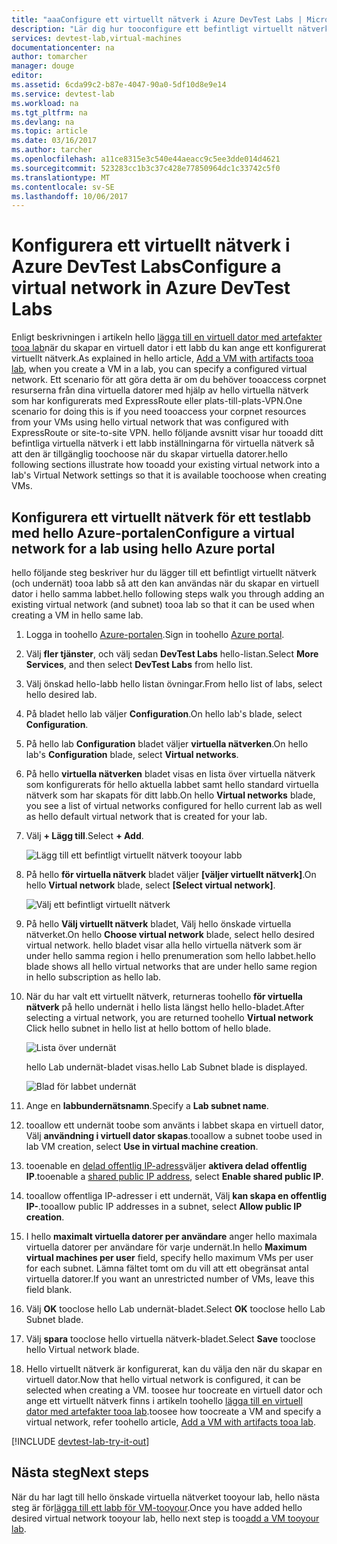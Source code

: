 ```yaml
---
title: "aaaConfigure ett virtuellt nätverk i Azure DevTest Labs | Microsoft Docs"
description: "Lär dig hur tooconfigure ett befintligt virtuellt nätverk och undernät, och Använd dem i en virtuell dator med Azure DevTest Labs"
services: devtest-lab,virtual-machines
documentationcenter: na
author: tomarcher
manager: douge
editor: 
ms.assetid: 6cda99c2-b87e-4047-90a0-5df10d8e9e14
ms.service: devtest-lab
ms.workload: na
ms.tgt_pltfrm: na
ms.devlang: na
ms.topic: article
ms.date: 03/16/2017
ms.author: tarcher
ms.openlocfilehash: a11ce8315e3c540e44aeacc9c5ee3dde014d4621
ms.sourcegitcommit: 523283cc1b3c37c428e77850964dc1c33742c5f0
ms.translationtype: MT
ms.contentlocale: sv-SE
ms.lasthandoff: 10/06/2017
---
```

# <a name="configure-a-virtual-network-in-azure-devtest-labs"></a><span data-ttu-id="7e654-103">Konfigurera ett virtuellt nätverk i Azure DevTest Labs</span><span class="sxs-lookup"><span data-stu-id="7e654-103">Configure a virtual network in Azure DevTest Labs</span></span>
<span data-ttu-id="7e654-104">Enligt beskrivningen i artikeln hello [lägga till en virtuell dator med artefakter tooa lab](devtest-lab-add-vm-with-artifacts.md)när du skapar en virtuell dator i ett labb du kan ange ett konfigurerat virtuellt nätverk.</span><span class="sxs-lookup"><span data-stu-id="7e654-104">As explained in hello article, [Add a VM with artifacts tooa lab](devtest-lab-add-vm-with-artifacts.md), when you create a VM in a lab, you can specify a configured virtual network.</span></span> <span data-ttu-id="7e654-105">Ett scenario för att göra detta är om du behöver tooaccess corpnet resurserna från dina virtuella datorer med hjälp av hello virtuella nätverk som har konfigurerats med ExpressRoute eller plats-till-plats-VPN.</span><span class="sxs-lookup"><span data-stu-id="7e654-105">One scenario for doing this is if you need tooaccess your corpnet resources from your VMs using hello virtual network that was configured with ExpressRoute or site-to-site VPN.</span></span> <span data-ttu-id="7e654-106">hello följande avsnitt visar hur tooadd ditt befintliga virtuella nätverk i ett labb inställningarna för virtuella nätverk så att den är tillgänglig toochoose när du skapar virtuella datorer.</span><span class="sxs-lookup"><span data-stu-id="7e654-106">hello following sections illustrate how tooadd your existing virtual network into a lab's Virtual Network settings so that it is available toochoose when creating VMs.</span></span>

## <a name="configure-a-virtual-network-for-a-lab-using-hello-azure-portal"></a><span data-ttu-id="7e654-107">Konfigurera ett virtuellt nätverk för ett testlabb med hello Azure-portalen</span><span class="sxs-lookup"><span data-stu-id="7e654-107">Configure a virtual network for a lab using hello Azure portal</span></span>
<span data-ttu-id="7e654-108">hello följande steg beskriver hur du lägger till ett befintligt virtuellt nätverk (och undernät) tooa labb så att den kan användas när du skapar en virtuell dator i hello samma labbet.</span><span class="sxs-lookup"><span data-stu-id="7e654-108">hello following steps walk you through adding an existing virtual network (and subnet) tooa lab so that it can be used when creating a VM in hello same lab.</span></span> 

1. <span data-ttu-id="7e654-109">Logga in toohello [Azure-portalen](http://go.microsoft.com/fwlink/p/?LinkID=525040).</span><span class="sxs-lookup"><span data-stu-id="7e654-109">Sign in toohello [Azure portal](http://go.microsoft.com/fwlink/p/?LinkID=525040).</span></span>
2. <span data-ttu-id="7e654-110">Välj **fler tjänster**, och välj sedan **DevTest Labs** hello-listan.</span><span class="sxs-lookup"><span data-stu-id="7e654-110">Select **More Services**, and then select **DevTest Labs** from hello list.</span></span>
3. <span data-ttu-id="7e654-111">Välj önskad hello-labb hello listan övningar.</span><span class="sxs-lookup"><span data-stu-id="7e654-111">From hello list of labs, select hello desired lab.</span></span> 
4. <span data-ttu-id="7e654-112">På bladet hello lab väljer **Configuration**.</span><span class="sxs-lookup"><span data-stu-id="7e654-112">On hello lab's blade, select **Configuration**.</span></span>
5. <span data-ttu-id="7e654-113">På hello lab **Configuration** bladet väljer **virtuella nätverken**.</span><span class="sxs-lookup"><span data-stu-id="7e654-113">On hello lab's **Configuration** blade, select **Virtual networks**.</span></span>
6. <span data-ttu-id="7e654-114">På hello **virtuella nätverken** bladet visas en lista över virtuella nätverk som konfigurerats för hello aktuella labbet samt hello standard virtuella nätverk som har skapats för ditt labb.</span><span class="sxs-lookup"><span data-stu-id="7e654-114">On hello **Virtual networks** blade, you see a list of virtual networks configured for hello current lab as well as hello default virtual network that is created for your lab.</span></span> 
7. <span data-ttu-id="7e654-115">Välj **+ Lägg till**.</span><span class="sxs-lookup"><span data-stu-id="7e654-115">Select **+ Add**.</span></span>
   
    ![Lägg till ett befintligt virtuellt nätverk tooyour labb](./media/devtest-lab-configure-vnet/lab-settings-vnet-add.png)
8. <span data-ttu-id="7e654-117">På hello **för virtuella nätverk** bladet väljer **[väljer virtuellt nätverk]**.</span><span class="sxs-lookup"><span data-stu-id="7e654-117">On hello **Virtual network** blade, select **[Select virtual network]**.</span></span>
   
    ![Välj ett befintligt virtuellt nätverk](./media/devtest-lab-configure-vnet/lab-settings-vnets-vnet1.png)
9. <span data-ttu-id="7e654-119">På hello **Välj virtuellt nätverk** bladet, Välj hello önskade virtuella nätverket.</span><span class="sxs-lookup"><span data-stu-id="7e654-119">On hello **Choose virtual network** blade, select hello desired virtual network.</span></span> <span data-ttu-id="7e654-120">hello bladet visar alla hello virtuella nätverk som är under hello samma region i hello prenumeration som hello labbet.</span><span class="sxs-lookup"><span data-stu-id="7e654-120">hello blade shows all hello virtual networks that are under hello same region in hello subscription as hello lab.</span></span>  
10. <span data-ttu-id="7e654-121">När du har valt ett virtuellt nätverk, returneras toohello **för virtuella nätverk** på hello undernät i hello lista längst hello hello-bladet.</span><span class="sxs-lookup"><span data-stu-id="7e654-121">After selecting a virtual network, you are returned toohello **Virtual network** Click hello subnet in hello list at hello bottom of hello blade.</span></span>

    ![Lista över undernät](./media/devtest-lab-configure-vnet/lab-settings-vnets-vnet2.png)
    
    <span data-ttu-id="7e654-123">hello Lab undernät-bladet visas.</span><span class="sxs-lookup"><span data-stu-id="7e654-123">hello Lab Subnet blade is displayed.</span></span>

    ![Blad för labbet undernät](./media/devtest-lab-configure-vnet/lab-subnet.png)

11. <span data-ttu-id="7e654-125">Ange en **labbundernätsnamn**.</span><span class="sxs-lookup"><span data-stu-id="7e654-125">Specify a **Lab subnet name**.</span></span>
12. <span data-ttu-id="7e654-126">tooallow ett undernät toobe som använts i labbet skapa en virtuell dator, Välj **användning i virtuell dator skapas**.</span><span class="sxs-lookup"><span data-stu-id="7e654-126">tooallow a subnet toobe used in lab VM creation, select **Use in virtual machine creation**.</span></span>
13. <span data-ttu-id="7e654-127">tooenable en [delad offentlig IP-adress](devtest-lab-shared-ip.md)väljer **aktivera delad offentlig IP**.</span><span class="sxs-lookup"><span data-stu-id="7e654-127">tooenable a [shared public IP address](devtest-lab-shared-ip.md), select **Enable shared public IP**.</span></span>
14. <span data-ttu-id="7e654-128">tooallow offentliga IP-adresser i ett undernät, Välj **kan skapa en offentlig IP-**.</span><span class="sxs-lookup"><span data-stu-id="7e654-128">tooallow public IP addresses in a subnet, select **Allow public IP creation**.</span></span>
15. <span data-ttu-id="7e654-129">I hello **maximalt virtuella datorer per användare** anger hello maximala virtuella datorer per användare för varje undernät.</span><span class="sxs-lookup"><span data-stu-id="7e654-129">In hello **Maximum virtual machines per user** field, specify hello maximum VMs per user for each subnet.</span></span> <span data-ttu-id="7e654-130">Lämna fältet tomt om du vill att ett obegränsat antal virtuella datorer.</span><span class="sxs-lookup"><span data-stu-id="7e654-130">If you want an unrestricted number of VMs, leave this field blank.</span></span>
16. <span data-ttu-id="7e654-131">Välj **OK** tooclose hello Lab undernät-bladet.</span><span class="sxs-lookup"><span data-stu-id="7e654-131">Select **OK** tooclose hello Lab Subnet blade.</span></span>
17. <span data-ttu-id="7e654-132">Välj **spara** tooclose hello virtuella nätverk-bladet.</span><span class="sxs-lookup"><span data-stu-id="7e654-132">Select **Save** tooclose hello Virtual network blade.</span></span>
18. <span data-ttu-id="7e654-133">Hello virtuellt nätverk är konfigurerat, kan du välja den när du skapar en virtuell dator.</span><span class="sxs-lookup"><span data-stu-id="7e654-133">Now that hello virtual network is configured, it can be selected when creating a VM.</span></span> 
    <span data-ttu-id="7e654-134">toosee hur toocreate en virtuell dator och ange ett virtuellt nätverk finns i artikeln toohello [lägga till en virtuell dator med artefakter tooa lab](devtest-lab-add-vm-with-artifacts.md).</span><span class="sxs-lookup"><span data-stu-id="7e654-134">toosee how toocreate a VM and specify a virtual network, refer toohello article, [Add a VM with artifacts tooa lab](devtest-lab-add-vm-with-artifacts.md).</span></span> 

[!INCLUDE [devtest-lab-try-it-out](../../includes/devtest-lab-try-it-out.md)]

## <a name="next-steps"></a><span data-ttu-id="7e654-135">Nästa steg</span><span class="sxs-lookup"><span data-stu-id="7e654-135">Next steps</span></span>
<span data-ttu-id="7e654-136">När du har lagt till hello önskade virtuella nätverket tooyour lab, hello nästa steg är för[lägga till ett labb för VM-tooyour](devtest-lab-add-vm-with-artifacts.md).</span><span class="sxs-lookup"><span data-stu-id="7e654-136">Once you have added hello desired virtual network tooyour lab, hello next step is too[add a VM tooyour lab](devtest-lab-add-vm-with-artifacts.md).</span></span>

